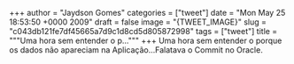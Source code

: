 
+++
author = "Jaydson Gomes"
categories = ["tweet"]
date = "Mon May 25 18:53:50 +0000 2009"
draft = false
image = "{TWEET_IMAGE}"
slug = "c043db121fe7df45665a7d9c1d8cd5d805872998"
tags = ["tweet"]
title = """Uma hora sem entender o p..."""
+++
Uma hora sem entender o porque os dados não apareciam na Aplicação...Falatava o Commit no Oracle.
